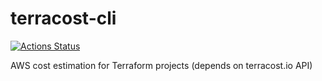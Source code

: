 # terracost-cli

[![Actions Status](https://github.com/kainosnoema/terracost-cli/workflows/Test/badge.svg)](https://github.com/kainosnoema/terracost-cli/actions)

AWS cost estimation for Terraform projects (depends on terracost.io API)
